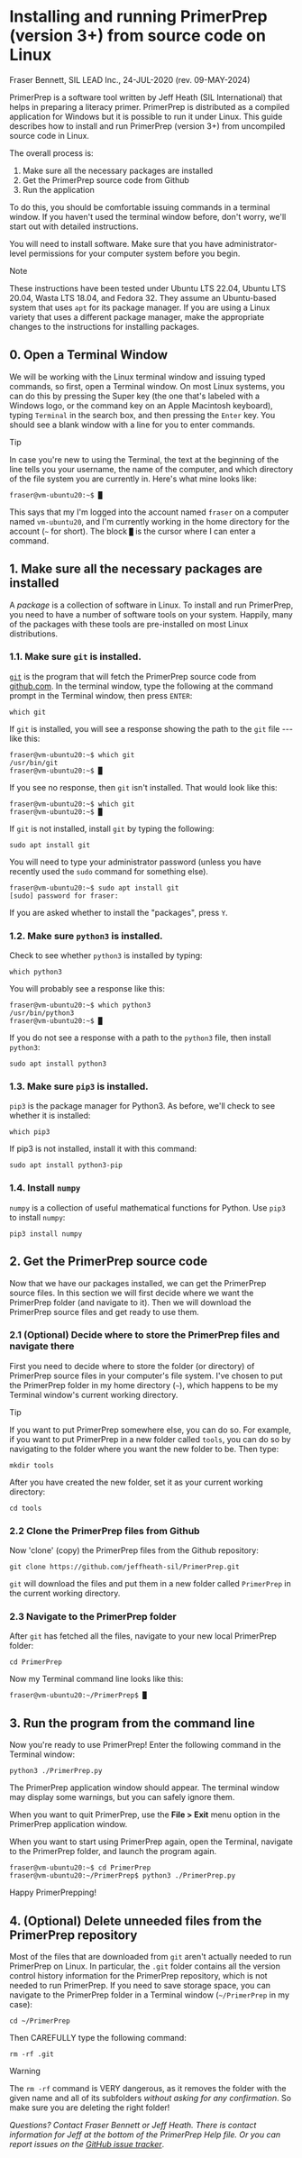 ﻿# Installing and running PrimerPrep (version 3+) from source code on Linux
Fraser Bennett, SIL LEAD Inc., 24-JUL-2020 (rev. 09-MAY-2024)

PrimerPrep is a software tool written by Jeff Heath (SIL International) that helps in preparing a literacy primer. PrimerPrep is distributed as a compiled application for Windows but it is possible to run it under Linux. This guide describes how to install and run PrimerPrep (version 3+) from uncompiled source code in Linux.

The overall process is:

1. Make sure all the necessary packages are installed
2. Get the PrimerPrep source code from Github
3. Run the application

To do this, you should be comfortable issuing commands in a terminal window. If you haven't used the terminal window before, don't worry, we'll start out with detailed instructions.

You will need to install software. Make sure that you have administrator-level permissions for your computer system before you begin.

> [!NOTE]
> These instructions have been tested under Ubuntu LTS 22.04, Ubuntu LTS 20.04, Wasta LTS 18.04, and Fedora 32. They assume an Ubuntu-based system that uses `apt` for its package manager. If you are using a Linux variety that uses a different package manager, make the appropriate changes to the instructions for installing packages.

## 0. Open a Terminal Window

We will be working with the Linux terminal window and issuing typed commands, so first, open a Terminal window. On most Linux systems, you can do this by pressing the Super key (the one that's labeled with a Windows logo, or the command key on an Apple Macintosh keyboard), typing `Terminal` in the search box, and then pressing the `Enter` key.  You should see a blank window with a line for you to enter commands.

> [!TIP]
> In case you're new to using the Terminal, the text at the beginning of the line tells you your username, the name of the computer, and which directory of the file system you are currently in. Here's what mine looks like:  
> ```
> fraser@vm-ubuntu20:~$ █
> ```
> This says that my I'm logged into the account named `fraser` on a computer named `vm-ubuntu20`, and I'm currently working in the home directory for the account (`~` for short). The block `█` is the cursor where I can enter a command.

## 1. Make sure all the necessary packages are installed

A _package_ is a collection of software in Linux. To install and run PrimerPrep, you need to have a number of software tools on your system. Happily, many of the packages with these tools are pre-installed on most Linux distributions.

### 1.1. Make sure `git` is installed.

[`git`](https://git-scm.com) is the program that will fetch the PrimerPrep source code from [github.com](https://github.com). In the terminal window, type the following at the command prompt in the Terminal window, then press `ENTER`:
```
which git
```
If `git` is installed, you will see a response showing the path to the `git` file --- like this:
```
fraser@vm-ubuntu20:~$ which git
/usr/bin/git
fraser@vm-ubuntu20:~$ █
```
If you see no response, then `git` isn't installed. That would look like this: 
```
fraser@vm-ubuntu20:~$ which git
fraser@vm-ubuntu20:~$ █
```
If `git` is not installed, install `git` by typing the following:
```
sudo apt install git
```
You will need to type your administrator password (unless you have recently used the `sudo` command for something else).
```
fraser@vm-ubuntu20:~$ sudo apt install git
[sudo] password for fraser:
```
If you are asked whether to install the "packages", press `Y`.

### 1.2. Make sure `python3` is installed.

Check to see whether `python3` is installed by typing:
```
which python3
```
You will probably see a response like this:
```
fraser@vm-ubuntu20:~$ which python3 
/usr/bin/python3
fraser@vm-ubuntu20:~$ █
```
If you do not see a response with a path to the `python3` file, then install `python3`:
```
sudo apt install python3
```

### 1.3. Make sure `pip3` is installed.

`pip3` is the package manager for Python3. As before, we'll check to see whether it is installed:
```
which pip3
```
If pip3 is not installed, install it with this command:
```
sudo apt install python3-pip
```

### 1.4. Install `numpy`

`numpy` is a collection of useful mathematical functions for Python. Use `pip3` to install `numpy`:
```
pip3 install numpy
```

## 2. Get the PrimerPrep source code

Now that we have our packages installed, we can get the PrimerPrep source files. In this section we will first decide where we want the PrimerPrep folder (and navigate to it). Then we will download the PrimerPrep source files and get ready to use them.

### 2.1 (Optional) Decide where to store the PrimerPrep files and navigate there

First you need to decide where to store the folder (or directory) of PrimerPrep source files in your computer's file system. I've chosen to put the PrimerPrep folder in my home directory (`~`), which happens to be my Terminal window's current working directory. 

> [!TIP]
> If you want to put PrimerPrep somewhere else, you can do so. For example, if you want to put PrimerPrep in a new folder called `tools`, you can do so by navigating to the folder where you want the new folder to be. Then type: 
> ```
> mkdir tools
> ```
> After you have created the new folder, set it as your current working directory: 
> ```
> cd tools
> ```

### 2.2 Clone the PrimerPrep files from Github

Now 'clone' (copy) the PrimerPrep files from the Github repository:
```
git clone https://github.com/jeffheath-sil/PrimerPrep.git
```
`git` will download the files and put them in a new folder called `PrimerPrep` in the current working directory.

### 2.3 Navigate to the PrimerPrep folder

After `git` has fetched all the files, navigate to your new local PrimerPrep folder:
```
cd PrimerPrep
```
Now my Terminal command line looks like this:
```
fraser@vm-ubuntu20:~/PrimerPrep$ █
```

## 3. Run the program from the command line

Now you're ready to use PrimerPrep! Enter the following command in the Terminal window:
```
python3 ./PrimerPrep.py
```
The PrimerPrep application window should appear. The terminal window may display some warnings, but you can safely ignore them.

When you want to quit PrimerPrep, use the **File > Exit** menu option in the PrimerPrep application window. 

When you want to start using PrimerPrep again, open the Terminal, navigate to the PrimerPrep folder, and launch the program again.

```
fraser@vm-ubuntu20:~$ cd PrimerPrep
fraser@vm-ubuntu20:~/PrimerPrep$ python3 ./PrimerPrep.py
```

Happy PrimerPrepping!

## 4. (Optional) Delete unneeded files from the PrimerPrep repository

Most of the files that are downloaded from `git` aren't actually needed to run PrimerPrep on Linux. In particular, the `.git` folder contains all the version control history information for the PrimerPrep repository, which is not needed to run PrimerPrep. If you need to save storage space, you can navigate to the PrimerPrep folder in a Terminal window (`~/PrimerPrep` in my case): 
```
cd ~/PrimerPrep
```
Then CAREFULLY type the following command: 
```
rm -rf .git
```
> [!WARNING]
> The `rm -rf` command is VERY dangerous, as it removes the folder with the given name and all of its subfolders _without asking for any confirmation_. So make sure you are deleting the right folder!

*Questions? Contact Fraser Bennett or Jeff Heath. There is contact information for Jeff at the bottom of the PrimerPrep Help file.
Or you can report issues on the [GitHub issue tracker](https://github.com/jeffheath-sil/PrimerPrep/issues)*.
